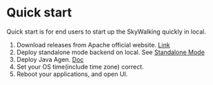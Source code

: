 # Quick start
Quick start is for end users to start up the SkyWalking quickly in local.

1. Download releases from Apache official website. [Link](http://skywalking.apache.org/downloads/)
1. Deploy standalone mode backend on local. See [Standalone Mode](Deploy-backend-in-standalone-mode.md)
1. Deploy Java Agen. [Doc](Deploy-skywalking-agent.md)
1. Set your OS time(include time zone) correct.
1. Reboot your applications, and open UI.